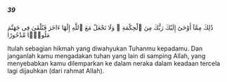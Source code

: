 ##### 39

<span class="ayah">ذَٰلِكَ مِمَّآ أَوْحَىٰٓ إِلَيْكَ رَبُّكَ مِنَ ٱلْحِكْمَةِ ۗ وَلَا تَجْعَلْ مَعَ ٱللَّهِ إِلَٰهًا ءَاخَرَ فَتُلْقَىٰ فِى جَهَنَّمَ مَلُومًۭا مَّدْحُورًا</span>

<span class="ayah_translation">Itulah sebagian hikmah yang diwahyukan Tuhanmu kepadamu. Dan janganlah kamu mengadakan tuhan yang lain di samping Allah, yang menyebabkan kamu dilemparkan ke dalam neraka dalam keadaan tercela lagi dijauhkan (dari rahmat Allah).</span>
